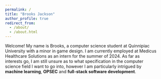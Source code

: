 ```yaml
---
permalink: /
title: "Brooks Jackson"
author_profile: true
redirect_from: 
  - /about/
  - /about.html
---
```


Welcome! My name is Brooks, a computer science student at Quinnipiac University with a minor in game design. I am currently employed at Medicus Healthcare Solutions as an intern for the summer of 2024. As far as interests go, I am still unsure as to what specification in the computer science field I want to go into, however I am particularly intrigued by **machine learning**, **OPSEC** and **full-stack software development**.
